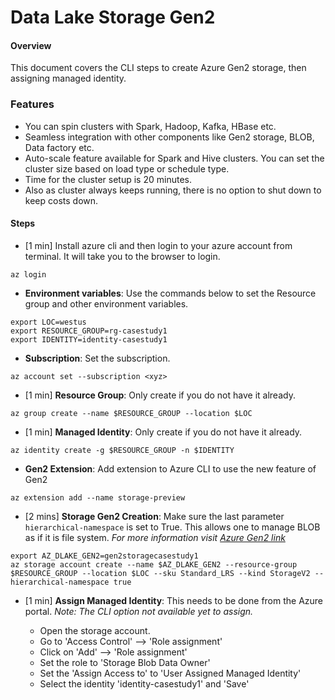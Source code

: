 # Data Lake Storage Gen2

#### Overview

This document covers the CLI steps to create Azure Gen2 storage, then assigning managed identity.

### Features

* You can spin clusters with Spark, Hadoop, Kafka, HBase etc.
* Seamless integration with other components like Gen2 storage, BLOB, Data factory etc.
* Auto-scale feature available for Spark and Hive clusters. 
    You can set the cluster size based on load type or schedule type.
* Time for the cluster setup is 20 minutes.
* Also as cluster always keeps running, there is no option to shut down to keep costs down.

#### Steps

* [1 min] Install azure cli and then login to your azure account from terminal. 
It will take you to the browser to login.

```
az login
```

* **Environment variables**: Use the commands below to set the Resource group and other environment variables.

```
export LOC=westus
export RESOURCE_GROUP=rg-casestudy1
export IDENTITY=identity-casestudy1
```

* **Subscription**: Set the subscription.

```
az account set --subscription <xyz>
```

* [1 min] **Resource Group**: Only create if you do not have it already.

```
az group create --name $RESOURCE_GROUP --location $LOC
```

* [1 min] **Managed Identity**: Only create if you do not have it already.
```
az identity create -g $RESOURCE_GROUP -n $IDENTITY
```

* **Gen2 Extension**: Add extension to Azure CLI to use the new feature of Gen2
```
az extension add --name storage-preview
```

* [2 mins] **Storage Gen2 Creation**: Make sure the last parameter `hierarchical-namespace` is set to True. 
This allows one to manage BLOB as if it is file system. 
_For more information visit [Azure Gen2 link](https://docs.microsoft.com/en-us/azure/storage/blobs/data-lake-storage-namespace)_

```
export AZ_DLAKE_GEN2=gen2storagecasestudy1
az storage account create --name $AZ_DLAKE_GEN2 --resource-group $RESOURCE_GROUP --location $LOC --sku Standard_LRS --kind StorageV2 --hierarchical-namespace true
```

* [1 min] **Assign Managed Identity**: This needs to be done from the Azure portal.
_Note: The CLI option not available yet to assign._

    * Open the storage account.
    * Go to 'Access Control' --> 'Role assignment'
    * Click on 'Add' --> 'Role assignment'
    * Set the role to 'Storage Blob Data Owner'
    * Set the 'Assign Access to' to 'User Assigned Managed Identity'
    * Select the identity 'identity-casestudy1' and 'Save'
